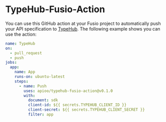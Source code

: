 # TypeHub-Fusio-Action

You can use this GitHub action at your Fusio project to automatically push your
API specification to [TypeHub](https://typehub.cloud/). The following example shows
you can use the action:

```yaml
name: TypeHub
on:
  - pull_request
  - push
jobs:
  app:
    name: App
    runs-on: ubuntu-latest
    steps:
      - name: Push
        uses: apioo/typehub-fusio-action@v0.1.0
        with:
          document: sdk
          client-id: ${{ secrets.TYPEHUB_CLIENT_ID }}
          client-secret: ${{ secrets.TYPEHUB_CLIENT_SECRET }}
          filter: app
```
